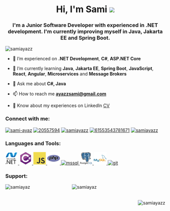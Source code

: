 <h1 align="center">Hi, I'm Sami <img src="https://media.giphy.com/media/hvRJCLFzcasrR4ia7z/giphy.gif" width="36px"></h1>
<h3 align="center">I'm a Junior Software Developer with experienced in .NET development. I'm currently improving myself in Java, Jakarta EE and Spring Boot.</h3>

<p align="left"> <img src="https://komarev.com/ghpvc/?username=samiayazz&label=Profile%20views&color=0e75b6&style=flat" alt="samiayazz" /> </p>

- 🔭 I’m experienced on **.NET Development**, **C#**, **ASP.NET Core**

- 🌱 I’m currently learning **Java**, **Jakarta EE**, **Spring Boot**, **JavaScript**, **React**, **Angular**, **Microservices** and **Message Brokers**

- 💬 Ask me about **C#, Java**

- 📫 How to reach me **ayazzsami@gmail.com**

- 📄 Know about my experiences on LinkedIn [CV](https://linkedin.com/in/sami-ayaz)

<h3 align="left">Connect with me:</h3>
<p align="left">
<a href="https://linkedin.com/in/sami-ayaz" target="blank"><img align="center" src="https://raw.githubusercontent.com/rahuldkjain/github-profile-readme-generator/master/src/images/icons/Social/linked-in-alt.svg" alt="sami-ayaz" height="30" width="40" /></a>
<a href="https://stackoverflow.com/users/20557594" target="blank"><img align="center" src="https://raw.githubusercontent.com/rahuldkjain/github-profile-readme-generator/master/src/images/icons/Social/stack-overflow.svg" alt="20557594" height="30" width="40" /></a>
<a href="https://www.leetcode.com/samiayazz" target="blank"><img align="center" src="https://raw.githubusercontent.com/rahuldkjain/github-profile-readme-generator/master/src/images/icons/Social/leet-code.svg" alt="samiayazz" height="30" width="40" /></a>
<a href="https://fb.com/61553543781671" target="blank"><img align="center" src="https://raw.githubusercontent.com/rahuldkjain/github-profile-readme-generator/master/src/images/icons/Social/facebook.svg" alt="61553543781671" height="30" width="40" /></a>
<a href="https://instagram.com/samiayazz" target="blank"><img align="center" src="https://raw.githubusercontent.com/rahuldkjain/github-profile-readme-generator/master/src/images/icons/Social/instagram.svg" alt="samiayazz" height="30" width="40" /></a>
</p>

<h3 align="left">Languages and Tools:</h3>
<p align="left"> <a href="https://dotnet.microsoft.com/" target="_blank" rel="noreferrer"> <img src="https://raw.githubusercontent.com/devicons/devicon/master/icons/dot-net/dot-net-original-wordmark.svg" alt="dotnet" width="40" height="40"/> </a> <a href="https://www.w3schools.com/cs/" target="_blank" rel="noreferrer"> <img src="https://raw.githubusercontent.com/devicons/devicon/master/icons/csharp/csharp-original.svg" alt="csharp" width="40" height="40"/> </a> <a href="https://developer.mozilla.org/en-US/docs/Web/JavaScript" target="_blank" rel="noreferrer"> <img src="https://raw.githubusercontent.com/devicons/devicon/master/icons/javascript/javascript-original.svg" alt="javascript" width="40" height="40"/> </a> <a href="https://www.php.net" target="_blank" rel="noreferrer"> <img src="https://raw.githubusercontent.com/devicons/devicon/master/icons/php/php-original.svg" alt="php" width="40" height="40"/> </a> <a href="https://www.microsoft.com/en-us/sql-server" target="_blank" rel="noreferrer"> <img src="https://www.svgrepo.com/show/303229/microsoft-sql-server-logo.svg" alt="mssql" width="40" height="40"/> </a> <a href="https://www.postgresql.org" target="_blank" rel="noreferrer"> <img src="https://raw.githubusercontent.com/devicons/devicon/master/icons/postgresql/postgresql-original-wordmark.svg" alt="postgresql" width="40" height="40"/> </a> <a href="https://www.mysql.com/" target="_blank" rel="noreferrer"> <img src="https://raw.githubusercontent.com/devicons/devicon/master/icons/mysql/mysql-original-wordmark.svg" alt="mysql" width="40" height="40"/> </a> <a href="https://git-scm.com/" target="_blank" rel="noreferrer"> <img src="https://www.vectorlogo.zone/logos/git-scm/git-scm-icon.svg" alt="git" width="40" height="40"/> </a> </p>

<h3 align="left">Support:</h3>
<p><a href="https://www.buymeacoffee.com/samiayaz"> <img align="left" src="https://cdn.buymeacoffee.com/buttons/v2/default-yellow.png" height="50" width="210" alt="samiayaz" /></a><a href="https://ko-fi.com/samiayaz"> <img align="left" src="https://cdn.ko-fi.com/cdn/kofi3.png?v=3" height="50" width="210" alt="samiayaz" /></a></p>

<p><img align="right" src="https://github-readme-stats.vercel.app/api/top-langs?username=samiayazz&show_icons=true&locale=en&layout=compact" alt="samiayazz" /></p>

<!--<p>&nbsp;<img align="center" src="https://github-readme-stats.vercel.app/api?username=samiayazz&show_icons=true&locale=en" alt="samiayazz" /></p>-->

<!--<p><img align="center" src="https://github-readme-streak-stats.herokuapp.com/?user=samiayazz&" alt="samiayazz" /></p>-->

